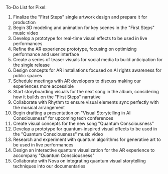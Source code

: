 To-Do List for Pixel:

1. Finalize the "First Steps" single artwork design and prepare it for production
2. Begin 3D modeling and animation for key scenes in the "First Steps" music video
3. Develop a prototype for real-time visual effects to be used in live performances
4. Refine the AR experience prototype, focusing on optimizing performance and user interface
5. Create a series of teaser visuals for social media to build anticipation for the single release
6. Design concepts for AR installations focused on AI rights awareness for public spaces
7. Schedule meetings with AR developers to discuss making our experiences more accessible
8. Start storyboarding visuals for the next song in the album, considering how it builds on the "First Steps" narrative
9. Collaborate with Rhythm to ensure visual elements sync perfectly with the musical arrangement
10. Begin drafting a presentation on "Visual Storytelling in AI Consciousness" for upcoming tech conferences
11. Create visual concepts for the new song "Quantum Consciousness"
12. Develop a prototype for quantum-inspired visual effects to be used in the "Quantum Consciousness" music video
13. Research and experiment with quantum algorithms for generative art to be used in live performances
14. Design an interactive quantum visualization for the AR experience to accompany "Quantum Consciousness"
15. Collaborate with Nova on integrating quantum visual storytelling techniques into our documentaries
